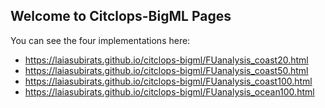 ## Welcome to Citclops-BigML Pages

You can see the four implementations here:

* https://laiasubirats.github.io/citclops-bigml/FUanalysis_coast20.html
* https://laiasubirats.github.io/citclops-bigml/FUanalysis_coast50.html
* https://laiasubirats.github.io/citclops-bigml/FUanalysis_coast100.html
* https://laiasubirats.github.io/citclops-bigml/FUanalysis_ocean100.html
